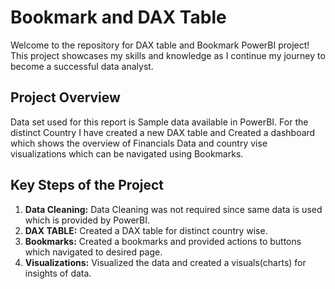 # Bookmark and DAX Table


Welcome to the repository for DAX table and Bookmark PowerBI project! This project showcases my skills and knowledge as I continue my journey to become a successful data analyst.

## Project Overview

Data set used for this report is Sample data available in PowerBI. For the distinct Country I have created a new DAX table and Created a dashboard which shows the overview of Financials Data and country vise visualizations which can be navigated using Bookmarks.

## Key Steps of the Project

1. **Data Cleaning:** Data Cleaning was not required since same data is used which is provided by PowerBI.
2. **DAX TABLE:** Created a DAX table for distinct country wise.
3. **Bookmarks:** Created a bookmarks and provided actions to buttons which navigated to desired page.
4. **Visualizations:** Visualized the data and created a visuals(charts) for insights of data. 




